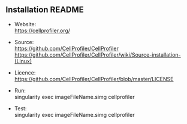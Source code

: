 ## Installation README

* Website:  
            https://cellprofiler.org/
* Source:   
            https://github.com/CellProfiler/CellProfiler
            https://github.com/CellProfiler/CellProfiler/wiki/Source-installation-(Linux)

* Licence:  
            https://github.com/CellProfiler/CellProfiler/blob/master/LICENSE

* Run:      
            singularity exec imageFileName.simg cellprofiler

* Test:     
            singularity exec imageFileName.simg cellprofiler
